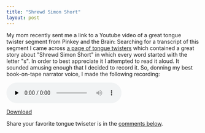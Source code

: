 ```yaml
---
title: "Shrewd Simon Short"
layout: post
---
```


My mom recently sent me a link to a Youtube video of a great tongue twister segment from Pinkey and the Brain:
<object width="500" height="400" data="http://www.youtube.com/v/eIu4fP4fOHE&amp;hl=en&amp;fs=1&amp;rel=0" type="application/x-shockwave-flash"><param name="allowFullScreen" value="true" /><param name="allowscriptaccess" value="always" /><param name="src" value="http://www.youtube.com/v/eIu4fP4fOHE&amp;hl=en&amp;fs=1&amp;rel=0" /><param name="allowfullscreen" value="true" /></object>
Searching for a transcript of this segment I came across <a href="http://www.davescooltoys.com/twists.html">a page of tongue twisters</a> which contained a great story about "Shrewd Simon Short" in which every word started with the letter "s". In order to best appreciate it I attempted to read it aloud. It sounded amusing enough that I decided to record it. So, donning my best book-on-tape narrator voice, I made the following recording:

<audio id="wp_mep_43" src="http://jordaneldredge.com/uploads/2008/11/sam.mp3" type="audio/mp3"    controls="controls" preload="none"  ></audio>

<a href="http://jordaneldredge.com/uploads/2008/11/sam.mp3">Download</a>

Share your favorite tongue twiseter is in the <a href="http://blog.classicalcode.com/?p=176#respond">comments below</a>.
